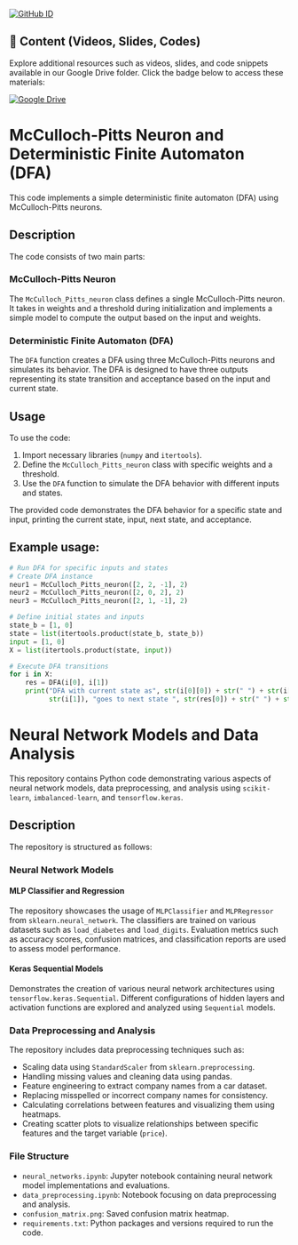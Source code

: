 [![GitHub ID](https://img.shields.io/badge/GitHub-MJAHMADEE-blue?style=flat&logo=github)](https://github.com/MJAHMADEE)

## 📂 Content (Videos, Slides, Codes)

Explore additional resources such as videos, slides, and code snippets available in our Google Drive folder. Click the badge below to access these materials:

[![Google Drive](https://img.shields.io/badge/Google_Drive-Folder-blue?style=flat-square&logo=google-drive)](https://drive.google.com/drive/folders/1rT-Cy_AaEl6DV2u7GwPAh8mlj0psw0Hd?usp=sharing)

# McCulloch-Pitts Neuron and Deterministic Finite Automaton (DFA)

This code implements a simple deterministic finite automaton (DFA) using McCulloch-Pitts neurons.

## Description

The code consists of two main parts:

### McCulloch-Pitts Neuron

The `McCulloch_Pitts_neuron` class defines a single McCulloch-Pitts neuron. It takes in weights and a threshold during initialization and implements a simple model to compute the output based on the input and weights.

### Deterministic Finite Automaton (DFA)

The `DFA` function creates a DFA using three McCulloch-Pitts neurons and simulates its behavior. The DFA is designed to have three outputs representing its state transition and acceptance based on the input and current state.

## Usage

To use the code:

1. Import necessary libraries (`numpy` and `itertools`).
2. Define the `McCulloch_Pitts_neuron` class with specific weights and a threshold.
3. Use the `DFA` function to simulate the DFA behavior with different inputs and states.

The provided code demonstrates the DFA behavior for a specific state and input, printing the current state, input, next state, and acceptance.

## Example usage:

```python
# Run DFA for specific inputs and states
# Create DFA instance
neur1 = McCulloch_Pitts_neuron([2, 2, -1], 2)
neur2 = McCulloch_Pitts_neuron([2, 0, 2], 2)
neur3 = McCulloch_Pitts_neuron([2, 1, -1], 2)

# Define initial states and inputs
state_b = [1, 0]
state = list(itertools.product(state_b, state_b))
input = [1, 0]
X = list(itertools.product(state, input))

# Execute DFA transitions
for i in X:
    res = DFA(i[0], i[1])
    print("DFA with current state as", str(i[0][0]) + str(" ") + str(i[0][1]), "with input as",
          str(i[1]), "goes to next state ", str(res[0]) + str(" ") + str(res[1]), " with acceptance ", str(res[2]))
```


# Neural Network Models and Data Analysis

This repository contains Python code demonstrating various aspects of neural network models, data preprocessing, and analysis using `scikit-learn`, `imbalanced-learn`, and `tensorflow.keras`.

## Description

The repository is structured as follows:

### Neural Network Models

#### MLP Classifier and Regression

The repository showcases the usage of `MLPClassifier` and `MLPRegressor` from `sklearn.neural_network`. The classifiers are trained on various datasets such as `load_diabetes` and `load_digits`. Evaluation metrics such as accuracy scores, confusion matrices, and classification reports are used to assess model performance.

#### Keras Sequential Models

Demonstrates the creation of various neural network architectures using `tensorflow.keras.Sequential`. Different configurations of hidden layers and activation functions are explored and analyzed using `Sequential` models.

### Data Preprocessing and Analysis

The repository includes data preprocessing techniques such as:

- Scaling data using `StandardScaler` from `sklearn.preprocessing`.
- Handling missing values and cleaning data using pandas.
- Feature engineering to extract company names from a car dataset.
- Replacing misspelled or incorrect company names for consistency.
- Calculating correlations between features and visualizing them using heatmaps.
- Creating scatter plots to visualize relationships between specific features and the target variable (`price`).

### File Structure

- `neural_networks.ipynb`: Jupyter notebook containing neural network model implementations and evaluations.
- `data_preprocessing.ipynb`: Notebook focusing on data preprocessing and analysis.
- `confusion_matrix.png`: Saved confusion matrix heatmap.
- `requirements.txt`: Python packages and versions required to run the code.
